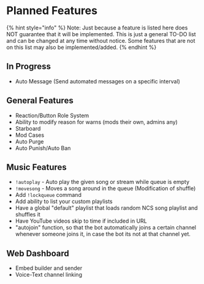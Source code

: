 # Planned Features

{% hint style="info" %}
Note: Just because a feature is listed here does NOT guarantee that it will be implemented. This is just a general TO-DO list and can be changed at any time without notice. Some features that are not on this list may also be implemented/added.
{% endhint %}

## In Progress

* Auto Message \(Send automated messages on a specific interval\)

## General Features

* Reaction/Button Role System
* Ability to modify reason for warns \(mods their own, admins any\)
* Starboard
* Mod Cases
* Auto Purge
* Auto Punish/Auto Ban

## Music Features

* `!autoplay` - Auto play the given song or stream while queue is empty
* `!movesong` - Moves a song around in the queue \(Modification of shuffle\)
* Add `!lockqueue` command
* Add ability to list your custom playlists
* Have a global "default" playlist that loads random NCS song playlist and shuffles it
* Have YouTube videos skip to time if included in URL
* "autojoin" function, so that the bot automatically joins a certain channel whenever someone joins it, in case the bot its not at that channel yet.

## Web Dashboard

* Embed builder and sender
* Voice-Text channel linking

